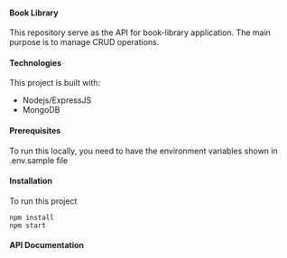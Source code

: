 #### Book Library
This repository serve as the API for book-library application. The main purpose is to manage CRUD operations.

#### Technologies
This project is built with:

- Nodejs/ExpressJS
- MongoDB

#### Prerequisites
To run this locally, you need to have the environment variables shown in .env.sample file

#### Installation
To run this project
```
npm install
npm start
```

#### API Documentation

